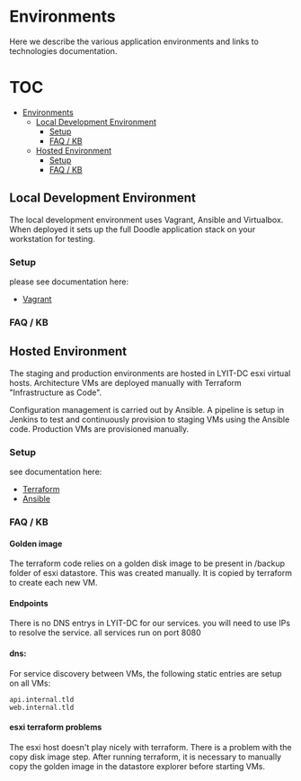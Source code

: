 # Environments

Here we describe the various application environments and links to technologies documentation.


# TOC

- [Environments](#environments)
  - [Local Development Environment](#local-development-environment)
    - [Setup](#setup)
    - [FAQ / KB](#faq--kb)
  - [Hosted Environment](#hosted-environment)
    - [Setup](#setup-1)
    - [FAQ / KB](#faq--kb-1)

## Local Development Environment

The local development environment uses Vagrant, Ansible and Virtualbox. When deployed it sets up the full Doodle application stack on your workstation for testing.

### Setup

please see documentation here:
- [Vagrant](../src/infra/vagrant/README.md)

### FAQ / KB

## Hosted Environment

The staging and production environments are hosted in LYIT-DC esxi virtual hosts. Architecture VMs are deployed manually with Terraform "Infrastructure as Code".

Configuration management is carried out by Ansible. A pipeline is setup in Jenkins to test and continuously provision to staging VMs using the Ansible code. Production VMs are provisioned manually.  

### Setup

see documentation here:

- [Terraform](../src/infra/terraform/README.md)
- [Ansible](../src/infra/ansible/README.md)

### FAQ / KB

#### Golden image

The terraform code relies on a golden disk image to be present in /backup folder of esxi datastore. This was created manually. It is copied by terraform to create each new VM.

#### Endpoints

There is no DNS entrys in LYIT-DC for our services. you will need to use IPs to resolve the service. all services run on port 8080

#### dns:

For service discovery between VMs, the following static entries are setup on all VMs:

```
api.internal.tld
web.internal.tld
```
#### esxi terraform problems

The esxi host doesn't play nicely with terraform. There is a problem with the copy disk image step. After running terraform, it is necessary to manually copy the golden image in the datastore explorer before starting VMs.
